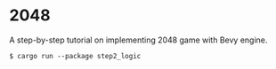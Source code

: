 # 2048

A step-by-step tutorial on implementing 2048 game with Bevy engine.

```shell
$ cargo run --package step2_logic
```
